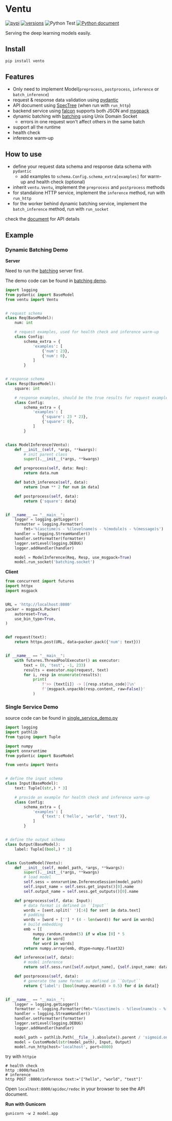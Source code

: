 # Ventu

[![pypi](https://img.shields.io/pypi/v/ventu.svg)](https://pypi.python.org/pypi/ventu)
[![versions](https://img.shields.io/pypi/pyversions/ventu.svg)](https://github.com/zenchars/ventu)
![Python Test](https://github.com/kemingy/ventu/workflows/Python%20package/badge.svg)
[![Python document](https://github.com/kemingy/ventu/workflows/Python%20document/badge.svg)](https://kemingy.github.io/ventu)

Serving the deep learning models easily.

## Install

```sh
pip install vento
```

## Features

* Only need to implement Model(`preprocess`, `postprocess`, `inference` or `batch_inference`)
* request & response data validation using [pydantic](https://pydantic-docs.helpmanual.io)
* API document using [SpecTree](https://github.com/0b01001001/spectree) (when run with `run_http`)
* backend service using [falcon](falcon.readthedocs.io/) supports both JSON and [msgpack](https://msgpack.org/)
* dynamic batching with [batching](https://github.com/kemingy/batching) using Unix Domain Socket
    * errors in one request won't affect others in the same batch
* support all the runtime
* health check
* inference warm-up

## How to use

* define your request data schema and response data schema with `pydantic`
    * add examples to `schema.Config.schema_extra[examples]` for warm-up and health check (optional)
* inherit `ventu.Ventu`, implement the `preprocess` and `postprocess` methods
* for standalone HTTP service, implement the `inference` method, run with `run_http`
* for the worker behind dynamic batching service, implement the `batch_inference` method, run with `run_socket`

check the [document](https://kemingy.github.io/ventu) for API details

## Example

### Dynamic Batching Demo

**Server**

Need to run the [batching](https://github.com/kemingy/batching) server first.

The demo code can be found in [batching demo](https://github.com/kemingy/batching/examples).

```python
import logging
from pydantic import BaseModel
from ventu import Ventu


# request schema
class Req(BaseModel):
    num: int

    # request examples, used for health check and inference warm-up
    class Config:
        schema_extra = {
            'examples': [
                {'num': 23},
                {'num': 0},
            ]
        }


# response schema
class Resp(BaseModel):
    square: int

    # response examples, should be the true results for request examples
    class Config:
        schema_extra = {
            'examples': [
                {'square': 23 * 23},
                {'square': 0},
            ]
        }


class ModelInference(Ventu):
    def __init__(self, *args, **kwargs):
        # init parent class
        super().__init__(*args, **kwargs)

    def preprocess(self, data: Req):
        return data.num

    def batch_inference(self, data):
        return [num ** 2 for num in data]

    def postprocess(self, data):
        return {'square': data}


if __name__ == "__main__":
    logger = logging.getLogger()
    formatter = logging.Formatter(
        fmt='%(asctime)s - %(levelname)s - %(module)s - %(message)s')
    handler = logging.StreamHandler()
    handler.setFormatter(formatter)
    logger.setLevel(logging.DEBUG)
    logger.addHandler(handler)

    model = ModelInference(Req, Resp, use_msgpack=True)
    model.run_socket('batching.socket')
```

**Client**

```python
from concurrent import futures
import httpx
import msgpack


URL = 'http://localhost:8080'
packer = msgpack.Packer(
    autoreset=True,
    use_bin_type=True,
)


def request(text):
    return httpx.post(URL, data=packer.pack({'num': text}))


if __name__ == "__main__":
    with futures.ThreadPoolExecutor() as executor:
        text = (0, 'test', -1, 233)
        results = executor.map(request, text)
        for i, resp in enumerate(results):
            print(
                f'>> {text[i]} -> [{resp.status_code}]\n'
                f'{msgpack.unpackb(resp.content, raw=False)}'
            )
```

### Single Service Demo

source code can be found in [single_service_demo.py](example/single_service_demo.py)

```python
import logging
import pathlib
from typing import Tuple

import numpy
import onnxruntime
from pydantic import BaseModel

from ventu import Ventu


# define the input schema
class Input(BaseModel):
    text: Tuple[(str,) * 3]

    # provide an example for health check and inference warm-up
    class Config:
        schema_extra = {
            'examples': [
                {'text': ('hello', 'world', 'test')},
            ]
        }


# define the output schema
class Output(BaseModel):
    label: Tuple[(bool,) * 3]


class CustomModel(Ventu):
    def __init__(self, model_path, *args, **kwargs):
        super().__init__(*args, **kwargs)
        # load model
        self.sess = onnxruntime.InferenceSession(model_path)
        self.input_name = self.sess.get_inputs()[0].name
        self.output_name = self.sess.get_outputs()[0].name

    def preprocess(self, data: Input):
        # data format is defined in ``Input``
        words = [sent.split(' ')[:4] for sent in data.text]
        # padding
        words = [word + [''] * (4 - len(word)) for word in words]
        # build embedding
        emb = [[
            numpy.random.random(5) if w else [0] * 5
            for w in word]
            for word in words]
        return numpy.array(emb, dtype=numpy.float32)

    def inference(self, data):
        # model inference
        return self.sess.run([self.output_name], {self.input_name: data})[0]

    def postprocess(self, data):
        # generate the same format as defined in ``Output``
        return {'label': [bool(numpy.mean(d) > 0.5) for d in data]}


if __name__ == "__main__":
    logger = logging.getLogger()
    formatter = logging.Formatter(fmt='%(asctime)s - %(levelname)s - %(module)s - %(message)s')
    handler = logging.StreamHandler()
    handler.setFormatter(formatter)
    logger.setLevel(logging.DEBUG)
    logger.addHandler(handler)

    model_path = pathlib.Path(__file__).absolute().parent / 'sigmoid.onnx'
    model = CustomModel(str(model_path), Input, Output)
    model.run_http(host='localhost', port=8000)
```

try with `httpie`

```shell script
# health check
http :8000/health
# inference
http POST :8000/inference text:='["hello", "world", "test"]'
```

Open `localhost:8000/apidoc/redoc` in your browser to see the API document.

**Run with Gunicorn**

```shell script
gunicorn -w 2 model.app
```
